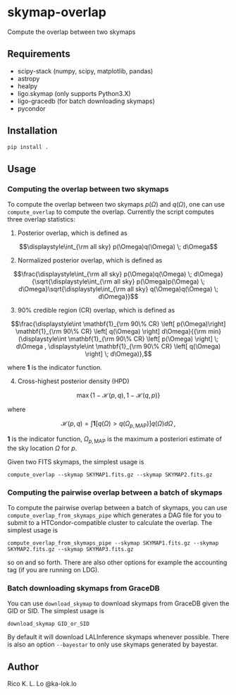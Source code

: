 # skymap-overlap

Compute the overlap between two skymaps

## Requirements
 * scipy-stack (numpy, scipy, matplotlib, pandas)
 * astropy
 * healpy
 * ligo.skymap (only supports Python3.X)
 * ligo-gracedb (for batch downloading skymaps)
 * pycondor

## Installation
```bash
pip install .
```

## Usage
### Computing the overlap between two skymaps
To compute the overlap between two skymaps $`p(\Omega)`$ and $`q(\Omega)`$, one can use `compute_overlap` to compute the overlap. Currently the script computes three overlap statistics:

 1. Posterior overlap, which is defined as
 ```math
 \displaystyle\int_{\rm all sky} p(\Omega)q(\Omega) \; d\Omega
 ```

 2. Normalized posterior overlap, which is defined as
 ```math
 \frac{\displaystyle\int_{\rm all sky} p(\Omega)q(\Omega) \; d\Omega}{\sqrt{\displaystyle\int_{\rm all sky} p(\Omega)p(\Omega) \; d\Omega}\sqrt{\displaystyle\int_{\rm all sky} q(\Omega)q(\Omega) \; d\Omega}}
 ```
 
 3. 90% credible region (CR) overlap, which is defined as
 ```math
 \frac{\displaystyle\int \mathbf{1}_{\rm 90\% CR} \left[ p(\Omega)\right] \mathbf{1}_{\rm 90\% CR} \left[ q(\Omega) \right] d\Omega}{{\rm min} (\displaystyle\int \mathbf{1}_{\rm 90\% CR} \left[ p(\Omega) \right] \; d\Omega , \displaystyle\int \mathbf{1}_{\rm 90\% CR} \left[ q(\Omega) \right] \; d\Omega)},
 ```
 where $`\mathbf{1}`$ is the indicator function.
 
 4. Cross-highest posterior density (HPD)
 ```math
 \max
 \left\{
 1 - \mathcal{H}(p, q),
 1 - \mathcal{H}(q, p)
 \right\}
 ```
 where
 ```math
 \mathcal{H}(p, q) = 
 \int
 \mathbf{1}
 \left[
 q(\Omega) >
 q(\Omega_{p, \mathrm{MAP}})
 \right]
 q(\Omega)
 d\Omega \,,
 ```
 $`\mathbf{1}`$ is the indicator function, $`\Omega_{p,\mathrm{MAP}}`$ is the maximum a posteriori estimate of the sky location $`\Omega`$ for $`p`$.

Given two FITS skymaps, the simplest usage is
```
compute_overlap --skymap SKYMAP1.fits.gz --skymap SKYMAP2.fits.gz
```


### Computing the pairwise overlap between a batch of skymaps
To compute the pairwise overlap between a batch of skymaps, you can use `compute_overlap_from_skymaps_pipe` which generates a DAG file
for you to submit to a HTCondor-compatible cluster to calculate the overlap.
The simplest usage is
```
compute_overlap_from_skymaps_pipe --skymap SKYMAP1.fits.gz --skymap SKYMAP2.fits.gz --skymap SKYMAP3.fits.gz
```
so on and so forth. There are also other options for example the accounting tag (if you are running on LDG).

### Batch downloading skymaps from GraceDB
You can use `download_skymap` to download skymaps from GraceDB given the GID or SID. The simplest usage is
```
download_skymap GID_or_SID
```
By default it will download LALInference skymaps whenever possible. There is also an option `--bayestar` to only use
skymaps generated by bayestar.

## Author
Rico K. L. Lo @ka-lok.lo
